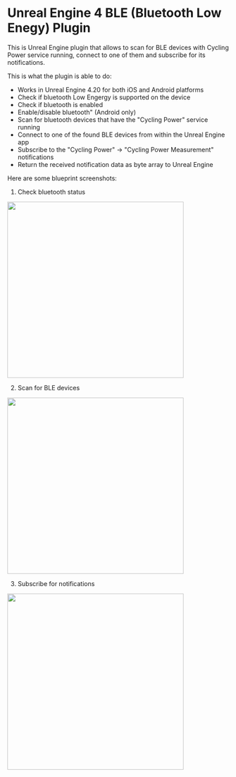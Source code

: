 # Unreal Engine 4 BLE (Bluetooth Low Enegy) Plugin

This is Unreal Engine plugin that allows to scan for BLE devices with Cycling Power service running, connect to one of them and subscribe for its notifications.

This is what the plugin is able to do:
- Works in Unreal Engine 4.20 for both iOS and Android platforms
- Check if bluetooth Low Engergy is supported on the device
- Check if bluetooth is enabled
- Enable/disable bluetooth" (Android only)
- Scan for bluetooth devices that have the "Cycling Power" service running
- Connect to one of the found BLE devices from within the Unreal Engine app
- Subscribe to the "Cycling  Power" -> "Cycling Power Measurement" notifications
- Return the received notification data as byte array to Unreal Engine

Here are some blueprint screenshots:

1. Check bluetooth status

<img src="https://github.com/NinevaStudios/BleUtilitiesPluginUnreal/blob/master/Resource/ble1.PNG" width="400">

2. Scan for BLE devices

<img src="https://github.com/NinevaStudios/BleUtilitiesPluginUnreal/blob/master/Resource/ble2.PNG" width="400">

3. Subscribe for notifications

<img src="https://github.com/NinevaStudios/BleUtilitiesPluginUnreal/blob/master/Resource/ble3.PNG" width="400">
